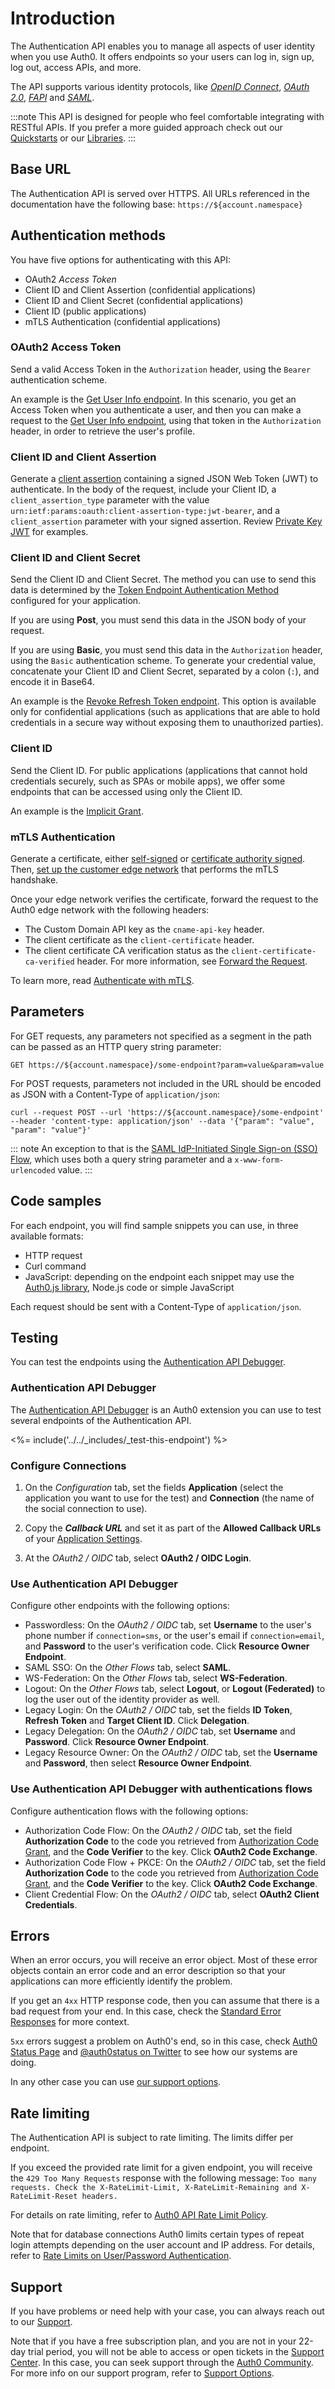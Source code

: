 # Introduction

The Authentication API enables you to manage all aspects of user identity when you use Auth0. It offers endpoints so your users can log in, sign up, log out, access APIs, and more. 

The API supports various identity protocols, like <dfn data-key="openid">[OpenID Connect](/protocols/oidc)</dfn>, <dfn data-key="oath2"> [OAuth 2.0](/protocols/oauth2)</dfn>, <dfn data-key="fapi">[FAPI](/secure/highly-regulated-identity#advanced-security-with-openid-connect-fapi-)</dfn> and <dfn data-key="security-assertion-markup-language">[SAML](/protocols/saml)</dfn>.

:::note
This API is designed for people who feel comfortable integrating with RESTful APIs. If you prefer a more guided approach check out our [Quickstarts](/quickstarts) or our [Libraries](/libraries).
:::

## Base URL

The Authentication API is served over HTTPS. All URLs referenced in the documentation have the following base: `https://${account.namespace}`

## Authentication methods

You have five options for authenticating with this API:
- OAuth2 <dfn data-key="access-token">Access Token</dfn>
- Client ID and Client Assertion (confidential applications)
- Client ID and Client Secret (confidential applications)
- Client ID (public applications)
- mTLS Authentication (confidential applications)

### OAuth2 Access Token

Send a valid Access Token in the `Authorization` header, using the `Bearer` authentication scheme.

An example is the [Get User Info endpoint](#get-user-info). In this scenario, you get an Access Token when you authenticate a user, and then you can make a request to the [Get User Info endpoint](#get-user-info), using that token in the `Authorization` header, in order to retrieve the user's profile.

### Client ID and Client Assertion
Generate a [client assertion](https://auth0.com/docs/get-started/authentication-and-authorization-flow/authenticate-with-private-key-jwt) containing a signed JSON Web Token (JWT) to authenticate. In the body of the request, include your Client ID, a `client_assertion_type` parameter with the value `urn:ietf:params:oauth:client-assertion-type:jwt-bearer`, and a `client_assertion` parameter with your signed assertion. Review [Private Key JWT]( https://auth0.com/docs/get-started/authentication-and-authorization-flow/authenticate-with-private-key-jwt) for examples.

### Client ID and Client Secret

Send the Client ID and Client Secret. The method you can use to send this data is determined by the [Token Endpoint Authentication Method](/get-started/applications/confidential-and-public-applications/view-application-type) configured for your application.

If you are using **Post**, you must send this data in the JSON body of your request.

If you are using **Basic**, you must send this data in the `Authorization` header, using the `Basic` authentication scheme. To generate your credential value, concatenate your Client ID and Client Secret, separated by a colon (`:`), and encode it in Base64.

An example is the [Revoke Refresh Token endpoint](#revoke-refresh-token). This option is available only for confidential applications (such as applications that are able to hold credentials in a secure way without exposing them to unauthorized parties).

### Client ID

Send the Client ID. For public applications (applications that cannot hold credentials securely, such as SPAs or mobile apps), we offer some endpoints that can be accessed using only the Client ID.

An example is the [Implicit Grant](#implicit-flow).

### mTLS Authentication

Generate a certificate, either [self-signed](https://auth0.com/docs/get-started/applications/configure-mtls/configure-mtls-for-a-client#self-signed-certificates) or [certificate authority signed](https://auth0.com/docs/get-started/applications/configure-mtls/configure-mtls-for-a-client#certificate-authority-signed-certificates). Then, [set up the customer edge network](https://auth0.com/docs/get-started/applications/configure-mtls/set-up-the-customer-edge) that performs the mTLS handshake. 

Once your edge network verifies the certificate, forward the request to the Auth0 edge network with the following headers:

- The Custom Domain API key as the `cname-api-key` header.
- The client certificate as the `client-certificate` header.
- The client certificate CA verification status as the `client-certificate-ca-verified` header. For more information, see [Forward the Request](https://auth0.com/docs/get-started/applications/configure-mtls/set-up-the-customer-edge#forward-the-request-).

To learn more, read [Authenticate with mTLS](https://auth0.com/docs/get-started/authentication-and-authorization-flow/authenticate-with-mtls). 

## Parameters

For GET requests, any parameters not specified as a segment in the path can be passed as an HTTP query string parameter:

`GET https://${account.namespace}/some-endpoint?param=value&param=value`

For POST requests, parameters not included in the URL should be encoded as JSON with a Content-Type of `application/json`:

`curl --request POST --url 'https://${account.namespace}/some-endpoint' --header 'content-type: application/json' --data '{"param": "value", "param": "value"}'`

::: note
An exception to that is the [SAML IdP-Initiated Single Sign-on (SSO) Flow](#idp-initiated-sso-flow), which uses both a query string parameter and a `x-www-form-urlencoded` value.
:::

## Code samples

For each endpoint, you will find sample snippets you can use, in three available formats:
- HTTP request
- Curl command
- JavaScript: depending on the endpoint each snippet may use the [Auth0.js library](/libraries/auth0js), Node.js code or simple JavaScript

Each request should be sent with a Content-Type of `application/json`.

## Testing

You can test the endpoints using the [Authentication API Debugger](/extensions/authentication-api-debugger).

### Authentication API Debugger

The [Authentication API Debugger](/extensions/authentication-api-debugger) is an Auth0 extension you can use to test several endpoints of the Authentication API. 

<%= include('../../_includes/_test-this-endpoint') %>

### Configure Connections

1. On the *Configuration* tab, set the fields **Application** (select the application you want to use for the test) and **Connection** (the name of the social connection to use).

1. Copy the <dfn data-key="callback">**Callback URL**</dfn> and set it as part of the **Allowed Callback URLs** of your [Application Settings](${manage_url}/#/applications).

1. At the *OAuth2 / OIDC* tab, select **OAuth2 / OIDC Login**.

### Use Authentication API Debugger
Configure other endpoints with the following options:

- Passwordless: On the *OAuth2 / OIDC* tab, set **Username** to the user's phone number if `connection=sms`, or the user's email if `connection=email`, and **Password** to the user's verification code. Click **Resource Owner Endpoint**.
- SAML SSO:  On the *Other Flows* tab, select **SAML**.
- WS-Federation: On the *Other Flows* tab, select **WS-Federation**.
- Logout: On the *Other Flows* tab, select **Logout**, or **Logout (Federated)** to log the user out of the identity provider as well.
- Legacy Login: On the *OAuth2 / OIDC* tab, set the fields **ID Token**, **Refresh Token** and **Target Client ID**. Click **Delegation**.
- Legacy Delegation: On the *OAuth2 / OIDC* tab, set **Username** and **Password**. Click **Resource Owner Endpoint**.
- Legacy Resource Owner:  On the *OAuth2 / OIDC* tab, set the **Username** and **Password**, then select **Resource Owner Endpoint**.

### Use Authentication API Debugger with authentications flows

Configure authentication flows with the following options:
- Authorization Code Flow: On the *OAuth2 / OIDC* tab, set the field **Authorization Code** to the code you retrieved from [Authorization Code Grant](/get-started/authentication-and-authorization-flow/authorization-code-flow), and the **Code Verifier** to the key. Click **OAuth2 Code Exchange**.
- Authorization Code Flow + PKCE: On the *OAuth2 / OIDC* tab, set the field **Authorization Code** to the code you retrieved from [Authorization Code Grant](/get-started/authentication-and-authorization-flow/authorization-code-flow-with-pkce), and the **Code Verifier** to the key. Click **OAuth2 Code Exchange**.
- Client Credential Flow:  On the *OAuth2 / OIDC* tab, select **OAuth2 Client Credentials**.


## Errors

When an error occurs, you will receive an error object. Most of these error objects contain an error code and an error description so that your applications can more efficiently identify the problem.

If you get an `4xx` HTTP response code, then you can assume that there is a bad request from your end. In this case, check the [Standard Error Responses](#standard-error-responses) for more context. 

`5xx` errors suggest a problem on Auth0's end, so in this case, check [Auth0 Status Page](https://status.auth0.com/) and [@auth0status on Twitter](https://twitter.com/auth0status) to see how our systems are doing.

In any other case you can use [our support options](#support).

## Rate limiting

The Authentication API is subject to rate limiting. The limits differ per endpoint.

If you exceed the provided rate limit for a given endpoint, you will receive the `429 Too Many Requests` response with the following message: `Too many requests. Check the X-RateLimit-Limit, X-RateLimit-Remaining and X-RateLimit-Reset headers.`

For details on rate limiting, refer to [Auth0 API Rate Limit Policy](/policies/rate-limits).

Note that for database connections Auth0 limits certain types of repeat login attempts depending on the user account and IP address. For details, refer to [Rate Limits on User/Password Authentication](/policies/rate-limit-policy/database-connections-rate-limits).

## Support

If you have problems or need help with your case, you can always reach out to our [Support](${env.DOMAIN_URL_SUPPORT}).

Note that if you have a free subscription plan, and you are not in your 22-day trial period, you will not be able to access or open tickets in the [Support Center](${env.DOMAIN_URL_SUPPORT}). In this case, you can seek support through the [Auth0 Community](https://community.auth0.com/). For more info on our support program, refer to [Support Options](/support).
